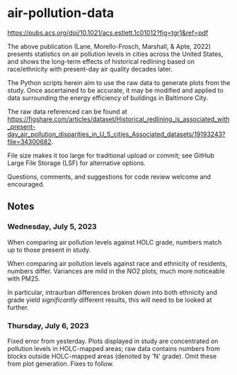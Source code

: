 # air-pollution-data
https://pubs.acs.org/doi/10.1021/acs.estlett.1c01012?fig=tgr1&ref=pdf

The above publication (Lane, Morello-Frosch, Marshall, & Apte, 2022) presents
statistics on air pollution levels in cities across the United States, and
shows the long-term effects of historical redlining based on race/ethnicity
with present-day air quality decades later.

The Python scripts herein aim to use the raw data to generate plots from the
study. Once ascertained to be accurate, it may be modified and applied to data
surrounding the energy efficiency of buildings in Baltimore City.

The raw data referenced can be found at
https://figshare.com/articles/dataset/Historical_redlining_is_associated_with_present-day_air_pollution_disparities_in_U_S_cities_Associated_datasets/19193243?file=34300682.

File size makes it too large for traditional upload or commit; see GitHub
Large File Storage (LSF) for alternative options.

Questions, comments, and suggestions for code review welcome and encouraged.

## Notes

### Wednesday, July 5, 2023

When comparing air pollution levels against HOLC grade, numbers match up to
those present in study.

When comparing air pollution levels against race and ethnicity of residents,
numbers differ. Variances are mild in the NO2 plots, much more noticeable with
PM25.

In particular, intraurban differences broken down into both ethnicity and grade
yield _significantly_ different results, this will need to be looked at
further.

### Thursday, July 6, 2023

Fixed error from yesterday. Plots displayed in study are concentrated on
pollution levels in HOLC-mapped areas; raw data contains numbers from blocks
outside HOLC-mapped areas (denoted by 'N' grade). Omit these from plot
generation. Fixes to follow.
